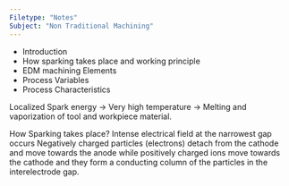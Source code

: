 ```yaml
---
Filetype: "Notes"
Subject: "Non Traditional Machining"
---
```


- Introduction
- How sparking takes place and working principle
- EDM machining Elements
- Process Variables
- Process Characteristics

Localized Spark energy -> Very high temperature -> Melting and vaporization of tool and workpiece material.


How Sparking takes place?
Intense electrical field at the narrowest gap occurs
Negatively charged particles (electrons) detach from the cathode and move towards the anode while positively charged ions move towards the cathode and they form a conducting column of the particles in the interelectrode gap.









